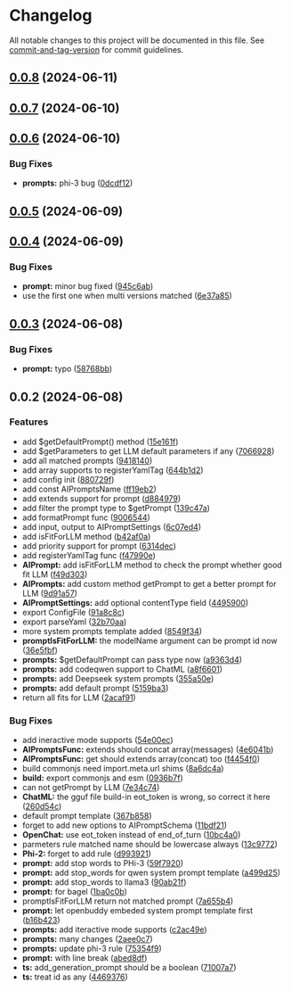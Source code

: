 # Changelog

All notable changes to this project will be documented in this file. See [commit-and-tag-version](https://github.com/absolute-version/commit-and-tag-version) for commit guidelines.

## [0.0.8](https://github.com/isdk/ai-tool-prompt.js/compare/v0.0.7...v0.0.8) (2024-06-11)

## [0.0.7](https://github.com/isdk/ai-tool-prompt.js/compare/v0.0.6...v0.0.7) (2024-06-10)

## [0.0.6](https://github.com/isdk/ai-tool-prompt.js/compare/v0.0.5...v0.0.6) (2024-06-10)


### Bug Fixes

* **prompts:** phi-3 bug ([0dcdf12](https://github.com/isdk/ai-tool-prompt.js/commit/0dcdf12a456bba99bf90f4678ac17af119a55f66))

## [0.0.5](https://github.com/isdk/ai-tool-prompt.js/compare/v0.0.4...v0.0.5) (2024-06-09)

## [0.0.4](https://github.com/isdk/ai-tool-prompt.js/compare/v0.0.3...v0.0.4) (2024-06-09)


### Bug Fixes

* **prompt:** minor bug fixed ([945c6ab](https://github.com/isdk/ai-tool-prompt.js/commit/945c6abc4ae7032901f06d2bfe94553c3afdda87))
* use the first one when multi versions matched ([6e37a85](https://github.com/isdk/ai-tool-prompt.js/commit/6e37a854cf81d44d5985e76830ede14b628bf417))

## [0.0.3](https://github.com/isdk/ai-tool-prompt.js/compare/v0.0.2...v0.0.3) (2024-06-08)


### Bug Fixes

* **prompt:** typo ([58768bb](https://github.com/isdk/ai-tool-prompt.js/commit/58768bbe7e786a042f8c33cebd1b7d2833c6737a))

## 0.0.2 (2024-06-08)


### Features

* add $getDefaultPrompt() method ([15e161f](https://github.com/isdk/ai-tool-prompt.js/commit/15e161fa22350b859b990f5c436e5384bdcda199))
* add $getParameters to get LLM default parameters if any ([7066928](https://github.com/isdk/ai-tool-prompt.js/commit/70669284f8eb3d8f1997d0ef6a04dbcf061b58c4))
* add all matched prompts ([9418140](https://github.com/isdk/ai-tool-prompt.js/commit/94181400f386db1f90903db6efa9a5935966d36d))
* add array supports to registerYamlTag ([644b1d2](https://github.com/isdk/ai-tool-prompt.js/commit/644b1d2c01b388ccc6b241b4893e84eb0e50a8f1))
* add config init ([880729f](https://github.com/isdk/ai-tool-prompt.js/commit/880729f9bd81e1717e07e60e33f524de3f1af24f))
* add const AIPromptsName ([ff19eb2](https://github.com/isdk/ai-tool-prompt.js/commit/ff19eb24dc34427afaf121507252fae02a72e26c))
* add extends support for prompt ([d884979](https://github.com/isdk/ai-tool-prompt.js/commit/d88497974587c1a056af407afd1c5a43e05ff756))
* add filter the prompt type to $getPrompt ([139c47a](https://github.com/isdk/ai-tool-prompt.js/commit/139c47af3522625e3388d4f52b14037a984f2f34))
* add formatPrompt func ([9006544](https://github.com/isdk/ai-tool-prompt.js/commit/900654462041e18fe99eb5f660f4da82fbdc1625))
* add input, output to AIPromptSettings ([6c07ed4](https://github.com/isdk/ai-tool-prompt.js/commit/6c07ed4a30e8a4f892c9339bc82caee1cb149381))
* add isFitForLLM method ([b42af0a](https://github.com/isdk/ai-tool-prompt.js/commit/b42af0a7d966cfced3189205c3fc8117f1a6f750))
* add priority support for prompt ([6314dec](https://github.com/isdk/ai-tool-prompt.js/commit/6314deca662f6bb9eae122b833490f33049ac0cb))
* add registerYamlTag func ([f47990e](https://github.com/isdk/ai-tool-prompt.js/commit/f47990eb61e7184c706f1608633e32ac85d1cd8d))
* **AIPrompt:** add isFitForLLM method to check the prompt whether good fit LLM ([f49d303](https://github.com/isdk/ai-tool-prompt.js/commit/f49d303d466014f8297f065e0b43b3ee8a974d3d))
* **AIPrompts:** add custom method getPrompt to get a better prompt for LLM ([9d91a57](https://github.com/isdk/ai-tool-prompt.js/commit/9d91a579092f2631f56d6984d832a5630d0271c8))
* **AIPromptSettings:** add optional contentType field ([4495900](https://github.com/isdk/ai-tool-prompt.js/commit/44959000d80f2a4a8a9e63e859d60593dead9b67))
* export ConfigFile ([91a8c8c](https://github.com/isdk/ai-tool-prompt.js/commit/91a8c8ce0a2b180eae4cdf2001883d4f21cd018c))
* export parseYaml ([32b70aa](https://github.com/isdk/ai-tool-prompt.js/commit/32b70aadff3df1c62fd2baabca1ea9b4bfd09c22))
* more system prompts template added ([8549f34](https://github.com/isdk/ai-tool-prompt.js/commit/8549f34a291bb7cf7a6ffa8da988a99500cc78c8))
* **promptIsFitForLLM:** the modelName argument can be prompt id now ([36e5fbf](https://github.com/isdk/ai-tool-prompt.js/commit/36e5fbf007b937b00af5fa583af5dd16c9a25d06))
* **prompts:** $getDefaultPrompt can pass type now ([a9363d4](https://github.com/isdk/ai-tool-prompt.js/commit/a9363d475863814402bdb0bd6e1b1deba0b7d89d))
* **prompts:** add codeqwen support to ChatML ([a8f6601](https://github.com/isdk/ai-tool-prompt.js/commit/a8f6601509af70bd945860da5e401294a6e1fceb))
* **prompts:** add Deepseek system prompts ([355a50e](https://github.com/isdk/ai-tool-prompt.js/commit/355a50ef582bd62d390997b50e4e4d7b72ab9546))
* **prompts:** add default prompt ([5159ba3](https://github.com/isdk/ai-tool-prompt.js/commit/5159ba3fe44f01a9da14655a47fb9daa77c14778))
* return all fits for LLM ([2acaf91](https://github.com/isdk/ai-tool-prompt.js/commit/2acaf913b060e167fbe93e193eaaac7cb5a1c42d))


### Bug Fixes

* add ineractive mode supports ([54e00ec](https://github.com/isdk/ai-tool-prompt.js/commit/54e00ec948c59c0ed7515952565c23627a63f45c))
* **AIPromptsFunc:** extends should concat array(messages) ([4e6041b](https://github.com/isdk/ai-tool-prompt.js/commit/4e6041bd0d817d7bee44f3e90a65e636fe9bb4e9))
* **AIPromptsFunc:** get should extends array(concat) too ([f4454f0](https://github.com/isdk/ai-tool-prompt.js/commit/f4454f0c80449f7bfd65431579baf87db01f0c87))
* build commonjs need import.meta.url shims ([8a6dc4a](https://github.com/isdk/ai-tool-prompt.js/commit/8a6dc4a4dee3aa6b8d7e38516933796eb43e08ab))
* **build:** export commonjs and esm ([0936b7f](https://github.com/isdk/ai-tool-prompt.js/commit/0936b7f7549e536118d6fd65ed38bcb23eae468b))
* can not getPrompt by LLM ([7e34c74](https://github.com/isdk/ai-tool-prompt.js/commit/7e34c7462a9e61b3782e61345485ba457d844346))
* **ChatML:** the gguf file build-in eot_token is wrong, so correct it here ([260d54c](https://github.com/isdk/ai-tool-prompt.js/commit/260d54c766d3357e1d1ec13df01d532c99525f19))
* default prompt template ([367b858](https://github.com/isdk/ai-tool-prompt.js/commit/367b8589f2e1b32aadf6e6e6b87c0bfa344f7ead))
* forget to add new options to AIPromptSchema ([11bdf21](https://github.com/isdk/ai-tool-prompt.js/commit/11bdf21aee3b38abe4c6b8a6f3458ba9760a8eba))
* **OpenChat:** use eot_token instead of end_of_turn ([10bc4a0](https://github.com/isdk/ai-tool-prompt.js/commit/10bc4a0ea514c3e404495958a73eb588f550e43e))
* parmeters rule matched name should be lowercase always ([13c9772](https://github.com/isdk/ai-tool-prompt.js/commit/13c9772a95f2e2f969c9ca91719cea3c4e5fd408))
* **Phi-2:** forget to add rule ([d993921](https://github.com/isdk/ai-tool-prompt.js/commit/d99392159da27b184f2dd8844ce8336892699810))
* **prompt:** add stop words to PHi-3 ([59f7920](https://github.com/isdk/ai-tool-prompt.js/commit/59f792070399a87921c4baac8da714fc109e490a))
* **prompt:** add stop_words for qwen system prompt template ([a499d25](https://github.com/isdk/ai-tool-prompt.js/commit/a499d25264ee5e44b96e9890934e21a66165f3c2))
* **prompt:** add stop_words to llama3 ([90ab21f](https://github.com/isdk/ai-tool-prompt.js/commit/90ab21f86e7bf048d8172eca0cd04c0b1e4d0a68))
* **prompt:** for bagel ([1ba0c0b](https://github.com/isdk/ai-tool-prompt.js/commit/1ba0c0ba4dedb34b619f4ef1e2fe953b67409a5a))
* promptIsFitForLLM return not matched prompt ([7a655b4](https://github.com/isdk/ai-tool-prompt.js/commit/7a655b485e4e7ccd5658fb38ef400b08153b8122))
* **prompt:** let openbuddy embeded system prompt template first ([b16b423](https://github.com/isdk/ai-tool-prompt.js/commit/b16b4237ccccd25291155d7da9fe0f4234c488c3))
* **prompts:** add iteractive mode supports ([c2ac49e](https://github.com/isdk/ai-tool-prompt.js/commit/c2ac49e2a67a8ee21262a3bc596dfb757940f94e))
* **prompts:** many changes ([2aee0c7](https://github.com/isdk/ai-tool-prompt.js/commit/2aee0c76b401faff9519605aa8e5fa16705d8d18))
* **prompts:** update phi-3 rule ([75354f9](https://github.com/isdk/ai-tool-prompt.js/commit/75354f92aec3345a8a1bbf88a7228ce82cf38977))
* **prompt:** with line break ([abed8df](https://github.com/isdk/ai-tool-prompt.js/commit/abed8df584a8623e2911e54f3910d0f18a878370))
* **ts:** add_generation_prompt should be a boolean ([71007a7](https://github.com/isdk/ai-tool-prompt.js/commit/71007a717bba408b85a2e0886d822d13d4601b25))
* **ts:** treat id as any ([4469376](https://github.com/isdk/ai-tool-prompt.js/commit/44693768313551416c2c7bd1bee8f35c4627ff9d))
